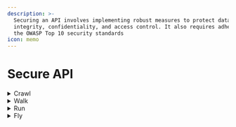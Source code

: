 ```yaml
---
description: >-
  Securing an API involves implementing robust measures to protect data
  integrity, confidentiality, and access control. It also requires adherence to
  the OWASP Top 10 security standards
icon: memo
---
```


# Secure API

<details>

<summary>Crawl</summary>

* The OWASP API Top Ten is not considered during implementation.
* The[ adidas API Security Guidelines](https://adidas.gitbook.io/api-guidelines/general-guidelines/security) are not followed.
* API is externally exposed and accessible from the internet.
* adidas infosec blueprints are not followed.

</details>

<details>

<summary>Walk</summary>

* The implementation partially addresses the OWASP API Top Ten.
* Penetration tests are performed occasionally.
* The [adidas API Security Guidelines](https://adidas.gitbook.io/api-guidelines/general-guidelines/security) are only partially followed.
* API is internal and not exposed to the internet.
* [adidas infosec blueprints](https://confluence.tools.3stripes.net/display/IS/4.+Technology+Blueprint) are followed partially.

</details>

<details>

<summary>Run</summary>

* The implementation fully complies with the OWASP API Top Ten.
* The [adidas API Security Guidelines](https://adidas.gitbook.io/api-guidelines/general-guidelines/security) are thoroughly followed.

</details>

<details>

<summary>Fly</summary>

* [adidas infosec blueprints](https://confluence.tools.3stripes.net/display/IS/4.+Technology+Blueprint) are followed strictly.

</details>
